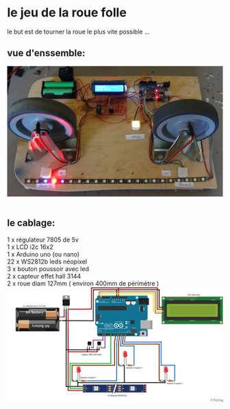 # le jeu de la roue folle


le but est de tourner la roue le plus vite possible ...

## vue d'enssemble:
<img alt="roue folle" src="https://github.com/fifi82/Montaulab/blob/main/le_jeu_de_la_Roue_folle/photo1.JPG" /><br><br>
## le cablage:
1 x régulateur 7805 de 5v<br>
1 x LCD i2c 16x2<br>
1 x Arduino uno (ou nano)<br>
22 x WS2812b leds néopixel<br>
3 x bouton poussoir avec led<br>
2 x capteur effet hall 3144<br>
2 x roue diam 127mm ( environ 400mm de périmètre )<br>
<img alt="roue folle" src="https://github.com/fifi82/Montaulab/blob/main/le_jeu_de_la_Roue_folle/schema_bb.png" /><br><br>
